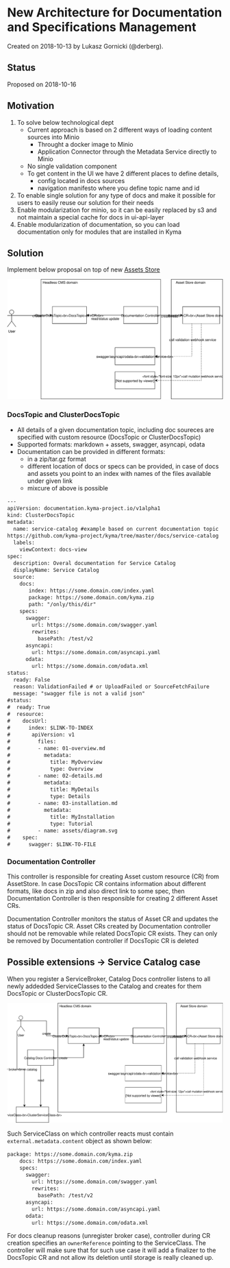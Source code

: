 # New Architecture for Documentation and Specifications Management

Created on 2018-10-13 by Lukasz Gornicki (@derberg).

## Status

Proposed on 2018-10-16

## Motivation

1. To solve below technological dept
   - Current approach is based on 2 different ways of loading content sources into Minio
     - Throught a docker image to Minio
     - Application Connector through the Metadata Service directly to Minio
   - No single validation component
   - To get content in the UI we have 2 different places to define details, 
     - config located in docs sources
     - navigation manifesto where you define topic name and id
2. To enable single solution for any type of docs and make it possible for users to easily reuse our solution for their needs
3. Enable modularization for minio, so it can be easily replaced by s3 and not maintain a special cache for docs in ui-api-layer
4. Enable modularization of documentation, so you can load documentation only for modules that are installed in Kyma

## Solution

Implement below proposal on top of new [Assets Store](https://github.com/kyma-project/community/blob/master/sig-and-wg/sig-core/proposals/asset-store-proposal.md)

![](assets/main-arch.svg)

### DocsTopic and ClusterDocsTopic
- All details of a given documentation topic, including doc soureces are specified with custom resource (DocsTopic or ClusterDocsTopic)
- Supported formats: markdown + assets, swagger, asyncapi, odata
- Documentation can be provided in different formats:
  - in a zip/tar.gz format
  - different location of docs or specs can be provided, in case of docs and assets you point to an index with names of the files available under given link
  - mixcure of above is possible

```
---
apiVersion: documentation.kyma-project.io/v1alpha1
kind: ClusterDocsTopic
metadata:
  name: service-catalog #example based on current documentation topic https://github.com/kyma-project/kyma/tree/master/docs/service-catalog
  labels:
    viewContext: docs-view
spec:
  description: Overal documentation for Service Catalog
  displayName: Service Catalog
  source:
    docs: 
       index: https://some.domain.com/index.yaml
       package: https://some.domain.com/kyma.zip
       path: "/only/this/dir"
    specs:
      swagger: 
        url: https://some.domain.com/swagger.yaml
        rewrites: 
          basePath: /test/v2
      asyncapi: 
        url: https://some.domain.com/asyncapi.yaml
      odata: 
        url: https://some.domain.com/odata.xml
status:
  ready: False
  reason: ValidationFailed # or UploadFailed or SourceFetchFailure
  message: "swagger file is not a valid json"
#status:
#  ready: True
#  resource:
#    docsUrl: 
#      index: $LINK-TO-INDEX
#       apiVersion: v1
#         files:
#         - name: 01-overview.md
#           metadata:
#             title: MyOverview
#             type: Overview
#         - name: 02-details.md
#           metadata:
#             title: MyDetails
#             type: Details
#         - name: 03-installation.md
#           metadata:
#             title: MyInstallation
#             type: Tutorial
#         - name: assets/diagram.svg
#    spec:
#      swagger: $LINK-TO-FILE
```

### Documentation Controller

This controller is responsible for creating Asset custom resource (CR) from AssetStore. In case DocsTopic CR contains information about different formats, like docs in zip and also direct link to some spec, then Documentation Controller is then responsible for creating 2 different Asset CRs.

Documentation Controller monitors the status of Asset CR and updates the status of DocsTopic CR. 
Asset CRs created by Documentation controller should not be removable while related DocsTopic CR exists. They can only be removed by Documentation controller if DocsTopic CR is deleted

## Possible extensions -> Service Catalog case

When you register a ServiceBroker, Catalog Docs controller listens to all newly addedded ServiceClasses to the Catalog and creates for them DocsTopic or ClusterDocsTopic CR. 

![](assets/main-arch-catalog.svg)

Such ServiceClass on which controller reacts must contain `external.metadata.content` object as shown below:

```
package: https://some.domain.com/kyma.zip
    docs: https://some.domain.com/index.yaml
    specs:
      swagger: 
        url: https://some.domain.com/swagger.yaml
        rewrites: 
          basePath: /test/v2
      asyncapi: 
        url: https://some.domain.com/asyncapi.yaml
      odata: 
        url: https://some.domain.com/odata.xml
```

For docs cleanup reasons (unregister broker case), controller during CR creation specifies an `ownerReference` pointing to the ServiceClass. The controller will make sure that for such use case it will add a finalizer to the DocsTopic CR and not allow its deletion until storage is really cleaned up.
